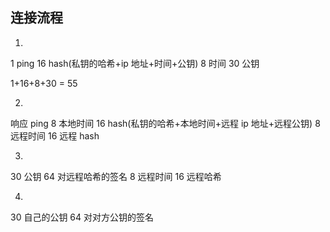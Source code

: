 
## 连接流程

1.
  1 ping
  16 hash(私钥的哈希+ip 地址+时间+公钥)
  8 时间
  30 公钥

  1+16+8+30  = 55

2.
  响应
  ping
  8 本地时间
  16 hash(私钥的哈希+本地时间+远程 ip 地址+远程公钥)
  8 远程时间
  16 远程 hash

3.
  30 公钥
  64 对远程哈希的签名
  8 远程时间
  16 远程哈希

4.
  30 自己的公钥
  64 对对方公钥的签名
